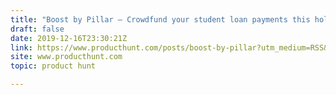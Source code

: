 ```yaml
---
title: "Boost by Pillar — Crowdfund your student loan payments this holiday"
draft: false
date: 2019-12-16T23:30:21Z
link: https://www.producthunt.com/posts/boost-by-pillar?utm_medium=RSS&utm_source=hune
site: www.producthunt.com
topic: product hunt  

---
```

